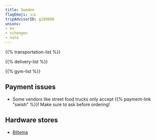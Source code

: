 ```yaml
---
title: Sweden
flagEmoji: 🇸🇪
tripAdvisorID: g189806
unions:
- eu
- schengen
- nato
---
```


{{% transportation-list %}}

{{% delivery-list %}}

{{% gym-list %}}

## Payment issues

- Some vendors like street food trucks only accept {{% payment-link "swish" %}}! Make sure to ask before ordering!

## Hardware stores

- [Biltema](https://www.biltema.se/en-se/)
